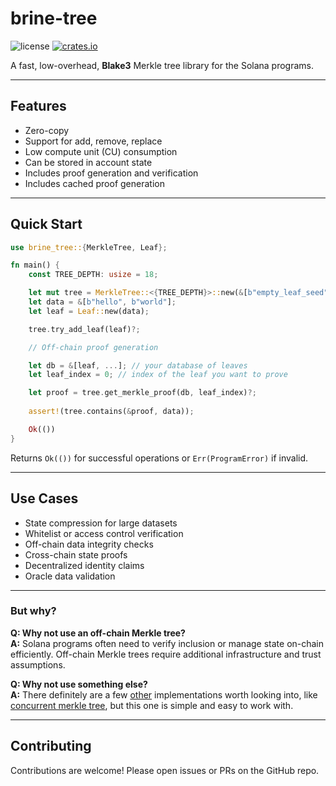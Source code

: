 # brine-tree

![license](https://img.shields.io/badge/license-MIT-blue.svg?style=flat)
[![crates.io](https://img.shields.io/crates/v/brine-tree.svg?style=flat)](https://crates.io/crates/brine-tree)

A fast, low-overhead, **Blake3** Merkle tree library for the Solana programs.

---

## Features

- Zero-copy
- Support for add, remove, replace
- Low compute unit (CU) consumption
- Can be stored in account state
- Includes proof generation and verification
- Includes cached proof generation

---

## Quick Start

```rust
use brine_tree::{MerkleTree, Leaf};

fn main() {
    const TREE_DEPTH: usize = 18;

    let mut tree = MerkleTree::<{TREE_DEPTH}>::new(&[b"empty_leaf_seed"]);
    let data = &[b"hello", b"world"];
    let leaf = Leaf::new(data);

    tree.try_add_leaf(leaf)?;

    // Off-chain proof generation

    let db = &[leaf, ...]; // your database of leaves
    let leaf_index = 0; // index of the leaf you want to prove

    let proof = tree.get_merkle_proof(db, leaf_index)?;
    
    assert!(tree.contains(&proof, data));

    Ok(())
}
```

Returns `Ok(())` for successful operations or `Err(ProgramError)` if invalid.

---

## Use Cases

- State compression for large datasets
- Whitelist or access control verification
- Off-chain data integrity checks
- Cross-chain state proofs
- Decentralized identity claims
- Oracle data validation

---

### But why?

**Q: Why not use an off-chain Merkle tree?**  
**A:** Solana programs often need to verify inclusion or manage state on-chain efficiently. Off-chain Merkle trees require additional infrastructure and trust assumptions. 

**Q: Why not use something else?**  
**A:** There definitely are a few [other](https://github.com/anza-xyz/agave/blob/master/merkle-tree/src/merkle_tree.rs) implementations worth looking into, like [concurrent merkle tree](https://github.com/solana-labs/solana-program-library/blob/master/libraries/concurrent-merkle-tree/src/concurrent_merkle_tree.rs), but this one is simple and easy to work with. 

---

## Contributing

Contributions are welcome! Please open issues or PRs on the GitHub repo.

